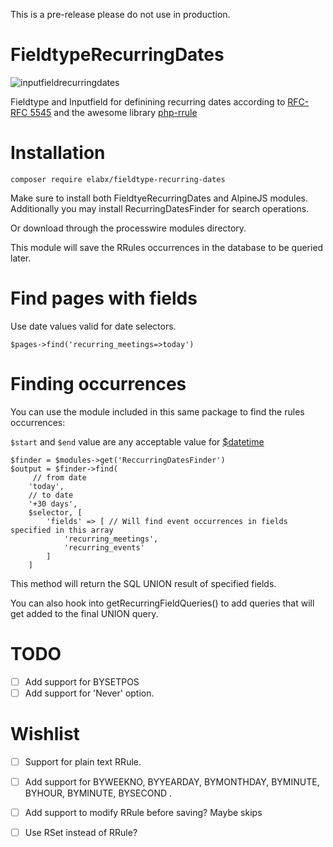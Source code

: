 This is a pre-release please do not use in production.

# FieldtypeRecurringDates

![inputfieldrecurringdates](https://user-images.githubusercontent.com/7674567/223284142-86c36b49-ac46-41b1-b85c-e01a7a4c9b64.png)

Fieldtype and Inputfield for definining recurring dates according to [RFC-RFC 5545](https://www.rfc-editor.org/rfc/rfc5545#section-3.3.10) and the awesome library
[php-rrule](https://github.com/rlanvin/php-rrule)

# Installation

```
composer require elabx/fieldtype-recurring-dates
```

Make sure to install both FieldtyeRecurringDates and AlpineJS modules. Additionally you may install RecurringDatesFinder for search operations.

Or download through the processwire modules directory. 

This module will save the RRules occurrences in the database to be queried later. 

# Find pages with fields

Use date values valid for date selectors. 

````
$pages->find('recurring_meetings=>today')
````

# Finding occurrences

You can use the module included in this same package to find the rules occurrences:

`$start` and `$end` value are any acceptable value for [$datetime](https://processwire.com/api/ref/wire-date-time/)

```
$finder = $modules->get('ReccurringDatesFinder')
$output = $finder->find(
     // from date 
    'today', 
    // to date
    '+30 days', 
    $selector, [
        'fields' => [ // Will find event occurrences in fields specified in this array 
            'recurring_meetings',
            'recurring_events'
        ]
    ]
```

This method will return the SQL UNION result of specified fields.  

You can also hook into getRecurringFieldQueries() to add queries that will get added to the final UNION query.  

# TODO

- [ ] Add support for BYSETPOS
- [ ] Add support for 'Never' option.

# Wishlist

- [ ] Support for plain text RRule. 
- [ ] Add support for BYWEEKNO, BYYEARDAY, BYMONTHDAY, BYMINUTE, BYHOUR, BYMINUTE, BYSECOND .
- [ ] Add support to modify RRule before saving? Maybe skips
- [ ] Use RSet instead of RRule?

